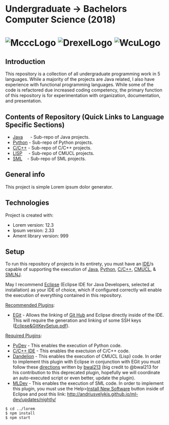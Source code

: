 # Undergraduate -> Bachelors Computer Science (2018)
# ![McccLogo](https://github.com/Spades86/Undergraduate/blob/master/images/McccLogo.png) ![DrexelLogo](https://github.com/Spades86/Undergraduate/blob/master/images/DrexelLogo.png) ![WcuLogo](https://github.com/Spades86/Undergraduate/blob/master/images/WcuLogo1.png)
## Introduction
This repository is a collection of all undergraduate programming work in 5 languages. While a majority of the projects are Java related, I also have experience with functional programming languages. While some of the code is refactored due increased coding competency, the primary function of this repository is for experimentation with organization, documentation, and presentation. 


## Contents of Repository (Quick Links to Language Specific Sections)
* [Java](https://github.com/Spades86/Undergraduate/tree/master/Java) &nbsp;&nbsp;&nbsp;&nbsp;&nbsp;- Sub-repo of Java projects.
* [Python](https://github.com/Spades86/Undergraduate/tree/master/Python) - Sub-repo of Python projects.
* [C/C++](https://github.com/Spades86/Undergraduate/tree/master/C) - Sub-repo of C/C++ projects.
* [LISP](https://github.com/Spades86/Undergraduate/tree/master/LISP) &nbsp;&nbsp;&nbsp;&nbsp;- Sub-repo of CMUCL projects.
* [SML](https://github.com/Spades86/Undergraduate/tree/master/SML)  &nbsp;&nbsp;&nbsp;- Sub-repo of SML projects.

## General info
This project is simple Lorem ipsum dolor generator.

## Technologies
Project is created with:
* Lorem version: 12.3
* Ipsum version: 2.33
* Ament library version: 999
	
## Setup
To run this repository of projects in its entirety, you must have an [IDE](https://en.wikipedia.org/wiki/Integrated_development_environment)/s capable of supporting the execution of [Java](https://www.oracle.com/technetwork/java/javase/overview/index.html), [Python](https://www.python.org/), [C/C++](http://www.mingw.org/), [CMUCL](https://www.cons.org/cmucl/), & [SMLNJ](https://www.smlnj.org/).

May I recommend [Eclipse](https://www.eclipse.org/) (Eclipse IDE for Java Developers, selected at installation) as your IDE of choice,  which if configured correctly will enable the execution of everything contained in this repository.

<u>Recommended Plugins</u>:
* [EGit](https://marketplace.eclipse.org/content/egit-git-integration-eclipse) - Allows the linking of [Git Hub](https://github.com/) and Eclipse directly inside of the IDE. This will require the generation and linking of some SSH keys ([Eclipse&GitKeySetup.pdf](http://wiki.cns.iu.edu/spaces/flyingpdf/pdfpageexport.action?pageId=13568315)).

<u>Required Plugins</u>:
* [PyDev](https://marketplace.eclipse.org/content/pydev-python-ide-eclipse) - This enables the execution of Python code.
* [C/C++ IDE](https://marketplace.eclipse.org/content/complete-eclipse-cc-ide) - This enables the exectuion of C/C++ code.
* [Dandelion](https://marketplace.eclipse.org/content/dandelion) - This enables the execution of CMUCL (Lisp) code. In order to implement this plugin with Eclipse in conjunction with EGit you must follow these [directions](https://github.com/Spades86/Undergraduate/blob/master/images/LispProjectConfigDirections.txt) written by [bwal213](https://github.com/bwal213) (big credit to @bwal213 for his contribution to this deprecated plugin, hopefully we will coordinate an auto-executed script or even better, update the plugin).
* [MLDev](https://github.com/andriusvelykis/ml-dev) - This enables the execution of SML code. In order to implement this plugin, you must use the Help>[Install New Software](https://stackoverflow.com/questions/31553376/eclipse-how-to-install-a-plugin-manually) button inside of Eclipse and post this link: http://andriusvelykis.github.io/ml-dev/updates/nightly/ 


```
$ cd ../lorem
$ npm install
$ npm start
```


